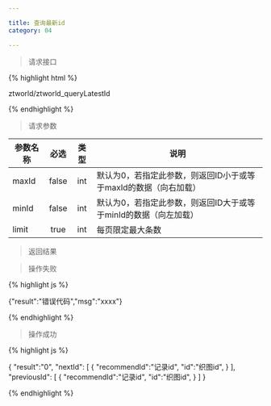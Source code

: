 ```yaml
---

title: 查询最新id
category: 04

---
```


> 请求接口

{% highlight html %}

ztworld/ztworld_queryLatestId

{% endhighlight %}

> 请求参数

|参数名称			|必选		|类型		|说明									
|-------------------|:---------:|:---------:|--------------------------------------------
|maxId				|false		|int		|默认为0，若指定此参数，则返回ID小于或等于maxId的数据（向右加载）
|minId				|false		|int		|默认为0，若指定此参数，则返回ID大于或等于minId的数据（向左加载）		
|limit				|true		|int		|每页限定最大条数	


> 返回结果

> 操作失败

{% highlight js %}

{"result":"错误代码","msg":"xxxx"}

{% endhighlight %}

> 操作成功

{% highlight js %}

{
	"result":"0", 
	"nextId":
	[
		{
			"recommendId":"记录id",
			"id":"织图id",
		}
	],
	"previousId":
	[
		{
			"recommendId":"记录id",
			"id":"织图id",
		}
	]
}

{% endhighlight %}
